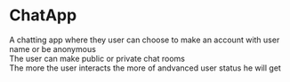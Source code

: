 # ChatApp
A chatting app where they user can choose to make an account with user name or be anonymous <br />
The user can make public or private chat rooms <br />
The more the user interacts the more of andvanced user status he will get 
